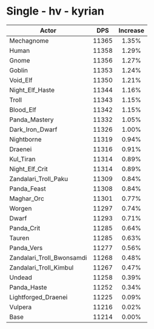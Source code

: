 # Single - hv - kyrian
| Actor | DPS | Increase |
|---|:---:|:---:|
|Mechagnome|11365|1.35%|
|Human|11358|1.29%|
|Gnome|11356|1.27%|
|Goblin|11353|1.24%|
|Void_Elf|11350|1.21%|
|Night_Elf_Haste|11344|1.16%|
|Troll|11343|1.15%|
|Blood_Elf|11342|1.15%|
|Panda_Mastery|11332|1.05%|
|Dark_Iron_Dwarf|11326|1.00%|
|Nightborne|11319|0.94%|
|Draenei|11316|0.91%|
|Kul_Tiran|11314|0.89%|
|Night_Elf_Crit|11314|0.89%|
|Zandalari_Troll_Paku|11309|0.84%|
|Panda_Feast|11308|0.84%|
|Maghar_Orc|11301|0.77%|
|Worgen|11297|0.74%|
|Dwarf|11293|0.71%|
|Panda_Crit|11285|0.64%|
|Tauren|11285|0.63%|
|Panda_Vers|11277|0.56%|
|Zandalari_Troll_Bwonsamdi|11268|0.48%|
|Zandalari_Troll_Kimbul|11267|0.47%|
|Undead|11258|0.39%|
|Panda_Haste|11252|0.34%|
|Lightforged_Draenei|11225|0.09%|
|Vulpera|11216|0.02%|
|Base|11214|0.00%|
